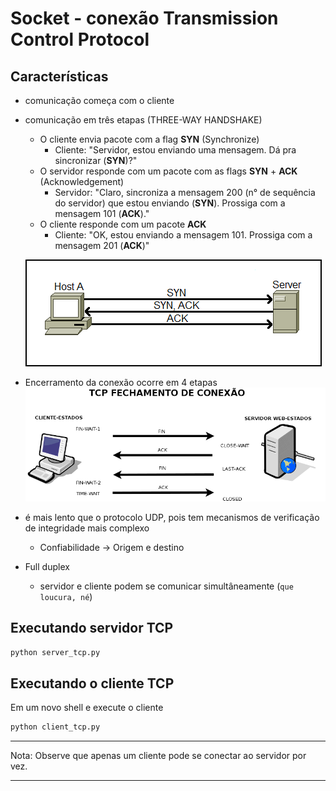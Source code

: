 # Socket - conexão Transmission Control Protocol

## Características
- comunicação começa com o cliente
- comunicação em três etapas (THREE-WAY HANDSHAKE)
    - O cliente envia pacote com a flag **SYN** (Synchronize)
        - Cliente: "Servidor, estou enviando uma mensagem. Dá pra sincronizar (**SYN**)?"
    - O servidor responde com um pacote com as flags **SYN** + **ACK** (Acknowledgement)
        - Servidor: "Claro, sincroniza a mensagem 200 (n° de sequência do servidor) que estou enviando (**SYN**). Prossiga com a mensagem 101 (**ACK**)."
    - O cliente responde com um pacote **ACK**
        - Cliente: "OK, estou enviando a mensagem 101. Prossiga com a mensagem 201 (**ACK**)"
    
    ![Exemplo Three-Way Handshake](../images/tcp_three_way_handshake.png)
- Encerramento da conexão ocorre em 4 etapas
    ![Exemplo de fechamento de conexão TCP](../images/tcp_fechamento.png)
    
- é mais lento que o protocolo UDP, pois tem mecanismos de verificação de integridade mais complexo
    - Confiabilidade -> Origem e destino

- Full duplex
    - servidor e cliente podem se comunicar simultâneamente (`que loucura, né`)

## Executando servidor TCP
```Python
python server_tcp.py 
```

## Executando o cliente TCP
Em um novo shell e execute o cliente
```Python
python client_tcp.py
```
---
Nota: Observe que apenas um cliente pode se conectar ao servidor por vez.

---